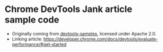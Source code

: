 # Chrome DevTools Jank article sample code

* Originally coming from [devtools-samples](https://github.com/GoogleChrome/devtools-samples/tree/4818abc9dbcdb954d0eb9b70879f4ea18756451f/jank), licensed under Apache 2.0.
* Linking article: <https://developer.chrome.com/docs/devtools/evaluate-performance/#get-started>
